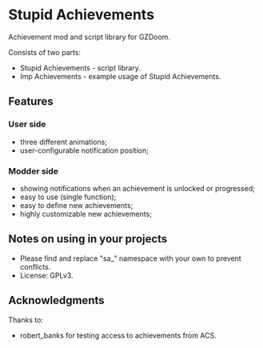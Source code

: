 # Stupid Achievements

Achievement mod and script library for GZDoom.

Consists of two parts:
- Stupid Achievements - script library.
- Imp Achievements - example usage of Stupid Achievements.

## Features

### User side

- three different animations;
- user-configurable notification position;

### Modder side

- showing notifications when an achievement is unlocked or progressed;
- easy to use (single function);
- easy to define new achievements;
- highly customizable new achievements;


## Notes on using in your projects

- Please find and replace "sa_" namespace with your own to prevent conflicts.
- License: GPLv3.

## Acknowledgments

Thanks to:
- robert_banks for testing access to achievements from ACS.
